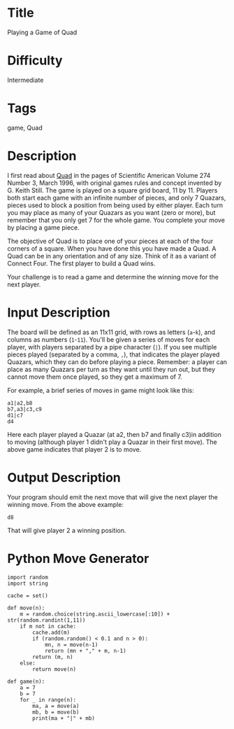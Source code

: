 # Title 

Playing a Game of Quad 

# Difficulty

Intermediate

# Tags

game, Quad

# Description

I first read about [Quad](http://everything2.com/user/hobyrne/writeups/Quad) in the pages of Scientific American Volume 274 Number 3, March 1996, with original games rules and concept invented by G. Keith Still. The game is played on a square grid board, 11 by 11. Players both start each game with an infinite number of pieces, and only 7 Quazars, pieces used to block a position from being used by either player. Each turn you may place as many of your Quazars as you want (zero or more), but remember that you only get 7 for the whole game. You complete your move by placing a game piece. 

The objective of Quad is to place one of your pieces at each of the four corners of a square. When you have done this you have made a Quad. A Quad can be in any orientation and of any size. Think of it as a variant of Connect Four. The first player to build a Quad wins.

Your challenge is to read a game and determine the winning move for the next player. 

# Input Description

The board will be defined as an 11x11 grid, with rows as letters (`a`-`k`), and columns as numbers (`1`-`11`). You'll be given a series of moves for each player, with players separated by a pipe character (`|`). If you see multiple pieces played (separated by a comma, `,`), that indicates the player played Quazars, which they can do before playing a piece. Remember: a player can place as many Quazars per turn as they want until they run out, but they cannot move them once played, so they get a maximum of 7. 

For example, a brief series of moves in game might look like this: 

    a1|a2,b8
    b7,a3|c3,c9
    d1|c7
    d4

Here each player played a Quazar (at a2, then b7 and finally c3)in addition to moving (although player 1 didn't play a Quazar in their first move). The above game indicates that player 2 is to move. 

# Output Description

Your program should emit the next move that will give the next player the winning move. From the above example:

    d8

That will give player 2 a winning position. 

# Python Move Generator


    import random
    import string

    cache = set()

    def move(n): 
        m = random.choice(string.ascii_lowercase[:10]) + str(random.randint(1,11))
        if m not in cache:
            cache.add(m)
            if (random.random() < 0.1 and n > 0):
                mn, n = move(n-1)
                return (mn + "," + m, n-1)
            return (m, n)
        else:
            return move(n)

    def game(n):
        a = 7
        b = 7        
        for _ in range(n): 
            ma, a = move(a)
            mb, b = move(b)
            print(ma + "|" + mb)
